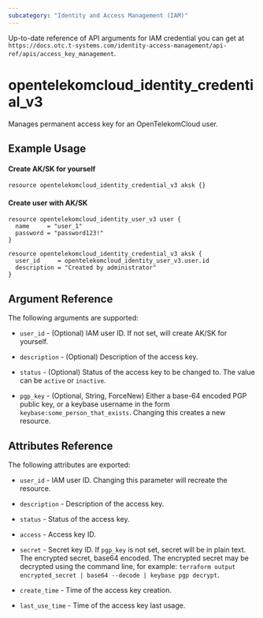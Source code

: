 ```yaml
---
subcategory: "Identity and Access Management (IAM)"
---
```


Up-to-date reference of API arguments for IAM credential you can get at
`https://docs.otc.t-systems.com/identity-access-management/api-ref/apis/access_key_management`.

# opentelekomcloud_identity_credential_v3

Manages permanent access key for an OpenTelekomCloud user.

## Example Usage

#### Create AK/SK for yourself
```hcl
resource opentelekomcloud_identity_credential_v3 aksk {}
```

#### Create user with AK/SK

```hcl
resource opentelekomcloud_identity_user_v3 user {
  name     = "user_1"
  password = "password123!"
}

resource opentelekomcloud_identity_credential_v3 aksk {
  user_id     = opentelekomcloud_identity_user_v3.user.id
  description = "Created by administrator"
}
```

## Argument Reference

The following arguments are supported:

* `user_id` - (Optional) IAM user ID. If not set, will create AK/SK for yourself.

* `description` - (Optional) Description of the access key.

* `status` - (Optional) Status of the access key to be changed to. The value can be `active` or `inactive`.

* `pgp_key` - (Optional, String, ForceNew) Either a base-64 encoded PGP public key, or a keybase username in the form
  `keybase:some_person_that_exists`. Changing this creates a new resource.

## Attributes Reference

The following attributes are exported:

* `user_id` - IAM user ID. Changing this parameter will recreate the resource.

* `description` - Description of the access key.

* `status` - Status of the access key.

* `access` - Access key ID.

* `secret` - Secret key ID. If `pgp_key` is not set, secret will be in plain text.
  The encrypted secret, base64 encoded. The encrypted secret may be decrypted using the command
  line, for example: `terraform output encrypted_secret | base64 --decode | keybase pgp decrypt`.

* `create_time` - Time of the access key creation.

* `last_use_time` - Time of the access key last usage.
